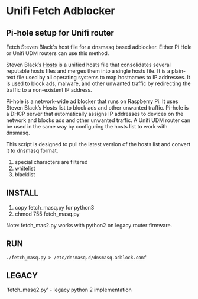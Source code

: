 # Unifi Fetch Adblocker

## Pi-hole setup for Unifi router

Fetch Steven Black's host file for a dnsmasq based adblocker.  Either Pi Hole or Unifi UDM routers can use this method.

Steven Black’s [Hosts](https://github.com/StevenBlack/hosts) is a unified hosts file that consolidates several reputable hosts files and merges them into a single hosts file. It is a plain-text file used by all operating systems to map hostnames to IP addresses. It is used to block ads, malware, and other unwanted traffic by redirecting the traffic to a non-existent IP address.

Pi-hole is a network-wide ad blocker that runs on Raspberry Pi. It uses Steven Black’s Hosts list to block ads and other unwanted traffic. Pi-hole is a DHCP server that automatically assigns IP addresses to devices on the network and blocks ads and other unwanted traffic.  A Unifi UDM router can be used in the same way by configuring the hosts list to work with dnsmasq.

This script is designed to pull the latest version of the hosts list and convert it to dnsmasq format.

1. special characters are filtered
2. whitelist
3. blacklist

## INSTALL

1. copy fetch_masq.py for python3
2. chmod 755 fetch_masq.py

Note: fetch_mas2.py works with python2 on legacy router firmware.

## RUN

` ./fetch_masq.py > /etc/dnsmasq.d/dnsmasq.adblock.conf `

## LEGACY

'fetch_masq2.py' - legacy python 2 implementation